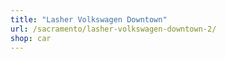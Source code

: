 ```yaml
---
title: "Lasher Volkswagen Downtown"
url: /sacramento/lasher-volkswagen-downtown-2/
shop: car
---
```

